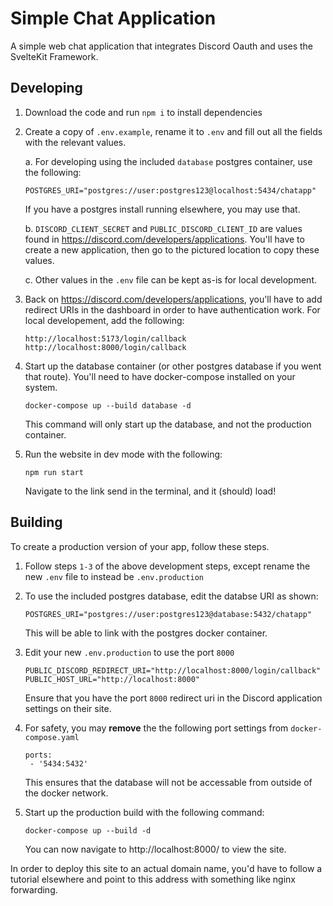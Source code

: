 # Simple Chat Application

A simple web chat application that integrates Discord Oauth and uses the SvelteKit Framework.

## Developing

1. Download the code and run `npm i` to install dependencies

2. Create a copy of `.env.example`, rename it to `.env` and fill out all the fields with the relevant values.

   a. For developing using the included `database` postgres container, use the following:

   ```
   POSTGRES_URI="postgres://user:postgres123@localhost:5434/chatapp"
   ```

   If you have a postgres install running elsewhere, you may use that.

   b. `DISCORD_CLIENT_SECRET` and `PUBLIC_DISCORD_CLIENT_ID` are values found in https://discord.com/developers/applications. You'll have to create a new application, then go to the pictured location to copy these values.

   c. Other values in the `.env` file can be kept as-is for local development.

3. Back on https://discord.com/developers/applications, you'll have to add redirect URIs in the dashboard in order to have authentication work. For local developement, add the following:

   ```
   http://localhost:5173/login/callback
   http://localhost:8000/login/callback
   ```

4. Start up the database container (or other postgres database if you went that route). You'll need to have docker-compose installed on your system.

   ```
   docker-compose up --build database -d
   ```

   This command will only start up the database, and not the production container.

5. Run the website in dev mode with the following:

   ```
   npm run start
   ```

   Navigate to the link send in the terminal, and it (should) load!

## Building

To create a production version of your app, follow these steps.

1. Follow steps `1-3` of the above development steps, except rename the new `.env` file to instead be `.env.production`

2. To use the included postgres database, edit the databse URI as shown:

   ```
   POSTGRES_URI="postgres://user:postgres123@database:5432/chatapp"
   ```

   This will be able to link with the postgres docker container.

3. Edit your new `.env.production` to use the port `8000`

   ```
   PUBLIC_DISCORD_REDIRECT_URI="http://localhost:8000/login/callback"
   PUBLIC_HOST_URL="http://localhost:8000"
   ```

   Ensure that you have the port `8000` redirect uri in the Discord application settings on their site.

4. For safety, you may **remove** the the following port settings from `docker-compose.yaml`

   ```
   ports:
   	- '5434:5432'
   ```

   This ensures that the database will not be accessable from outside of the docker network.

5. Start up the production build with the following command:
   ```
   docker-compose up --build -d
   ```
   You can now navigate to http://localhost:8000/ to view the site.

In order to deploy this site to an actual domain name, you'd have to follow a tutorial elsewhere and point to this address with something like nginx forwarding.
